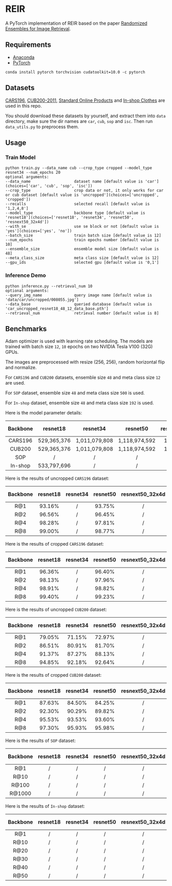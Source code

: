 # REIR
A PyTorch implementation of REIR based on the paper [Randomized Ensembles for Image Retrieval]().

## Requirements
- [Anaconda](https://www.anaconda.com/download/)
- [PyTorch](https://pytorch.org)
```
conda install pytorch torchvision cudatoolkit=10.0 -c pytorch
```

## Datasets
[CARS196](http://ai.stanford.edu/~jkrause/cars/car_dataset.html), [CUB200-2011](http://www.vision.caltech.edu/visipedia/CUB-200-2011.html), 
[Standard Online Products](http://cvgl.stanford.edu/projects/lifted_struct/) and 
[In-shop Clothes](http://mmlab.ie.cuhk.edu.hk/projects/DeepFashion/InShopRetrieval.html) are used in this repo.

You should download these datasets by yourself, and extract them into `data` directory, make sure the dir names are 
`car`, `cub`, `sop` and `isc`. Then run `data_utils.py` to preprocess them.

## Usage
### Train Model
```
python train.py --data_name cub --crop_type cropped --model_type resnet34 --num_epochs 20
optional arguments:
--data_name                   dataset name [default value is 'car'](choices=['car', 'cub', 'sop', 'isc'])
--crop_type                   crop data or not, it only works for car or cub dataset [default value is 'uncropped'](choices=['uncropped', 'cropped'])
--recalls                     selected recall [default value is '1,2,4,8']
--model_type                  backbone type [default value is 'resnet18'](choices=['resnet18', 'resnet34', 'resnet50', 'resnext50_32x4d'])
--with_se                     use se block or not [default value is 'yes'](choices=['yes', 'no'])
--batch_size                  train batch size [default value is 12]
--num_epochs                  train epochs number [default value is 10]
--ensemble_size               ensemble model size [default value is 48]
--meta_class_size             meta class size [default value is 12]
--gpu_ids                     selected gpu [default value is '0,1']
```

### Inference Demo
```
python inference.py --retrieval_num 10
optional arguments:
--query_img_name              query image name [default value is 'data/car/uncropped/008055.jpg']
--data_base                   queried database [default value is 'car_uncropped_resnet18_48_12_data_base.pth']
--retrieval_num               retrieval number [default value is 8]
```

## Benchmarks
Adam optimizer is used with learning rate scheduling. The models are trained with batch size `12`, `10` epochs on two 
NVIDIA Tesla V100 (32G) GPUs.

The images are preprocessed with resize (256, 256), random horizontal flip and normalize. 

For `CARS196` and `CUB200` datasets, ensemble size `48` and meta class size `12` are used. 

For `SOP` dataset, ensemble size `48` and meta class size `500` is used.

For `In-shop` dataset, ensemble size `48` and meta class size `192` is used.

Here is the model parameter details:
<table>
  <thead>
    <tr>
      <th>Backbone</th>
      <th>resnet18</th>
      <th>resnet34</th>
      <th>resnet50</th>
      <th>resnext50_32x4d</th>
      <th>se-resnet18</th>
      <th>se-resnet34</th>
      <th>se-resnet50</th>
      <th>se-resnext50_32x4d</th>
    </tr>
  </thead>
  <tbody>
    <tr>
      <td align="center">CARS196</td>
      <td align="center">529,365,376</td>
      <td align="center">1,011,079,808</td>
      <td align="center">1,118,974,592</td>
      <td align="center">1,094,093,696</td>
      <td align="center">529,561,984</td>
      <td align="center">1,011,276,416</td>
      <td align="center">1,122,120,320</td>
      <td align="center">1,097,239,424</td>
    </tr>
    <tr>
      <td align="center">CUB200</td>
      <td align="center">529,365,376</td>
      <td align="center">1,011,079,808</td>
      <td align="center">1,118,974,592</td>
      <td align="center">1,094,093,696</td>
      <td align="center">529,561,984</td>
      <td align="center">1,011,276,416</td>
      <td align="center">1,122,120,320</td>
      <td align="center">1,097,239,424</td>
    </tr>
    <tr>
      <td align="center">SOP</td>
      <td align="center">/</td>
      <td align="center">/</td>
      <td align="center">/</td>
      <td align="center">/</td>
      <td align="center">/</td>
      <td align="center">/</td>
      <td align="center">/</td>
      <td align="center">/</td>
    </tr>
    <tr>
      <td align="center">In-shop</td>
      <td align="center">533,797,696</td>
      <td align="center">/</td>
      <td align="center">/</td>
      <td align="center">/</td>
      <td align="center">/</td>
      <td align="center">/</td>
      <td align="center">/</td>
      <td align="center">/</td>
    </tr>
  </tbody>
</table>

Here is the results of uncropped `CARS196` dataset:

<table>
  <thead>
    <tr>
      <th>Backbone</th>
      <th>resnet18</th>
      <th>resnet34</th>
      <th>resnet50</th>
      <th>resnext50_32x4d</th>
      <th>se-resnet18</th>
      <th>se-resnet34</th>
      <th>se-resnet50</th>
      <th>se-resnext50_32x4d</th>
    </tr>
  </thead>
  <tbody>
    <tr>
      <td align="center">R@1</td>
      <td align="center">93.16%</td>
      <td align="center">/</td>
      <td align="center">93.75%</td>
      <td align="center">/</td>
      <td align="center">93.28%</td>
      <td align="center">93.64%</td>
      <td align="center">93.57%</td>
      <td align="center">94.45%</td>
    </tr>
    <tr>
      <td align="center">R@2</td>
      <td align="center">96.56%</td>
      <td align="center">/</td>
      <td align="center">96.45%</td>
      <td align="center">/</td>
      <td align="center">96.32%</td>
      <td align="center">96.40%</td>
      <td align="center">96.14%</td>
      <td align="center">96.91%</td>
    </tr>
    <tr>
      <td align="center">R@4</td>
      <td align="center">98.28%</td>
      <td align="center">/</td>
      <td align="center">97.81%</td>
      <td align="center">/</td>
      <td align="center">98.07%</td>
      <td align="center">98.06%</td>
      <td align="center">97.69%</td>
      <td align="center">98.12%</td>
    </tr>
    <tr>
      <td align="center">R@8</td>
      <td align="center">99.00%</td>
      <td align="center">/</td>
      <td align="center">98.77%</td>
      <td align="center">/</td>
      <td align="center">98.97%</td>
      <td align="center">98.91%</td>
      <td align="center">98.76%</td>
      <td align="center">98.84%</td>
    </tr>
  </tbody>
</table>

Here is the results of cropped `CARS196` dataset:

<table>
  <thead>
    <tr>
      <th>Backbone</th>
      <th>resnet18</th>
      <th>resnet34</th>
      <th>resnet50</th>
      <th>resnext50_32x4d</th>
      <th>se-resnet18</th>
      <th>se-resnet34</th>
      <th>se-resnet50</th>
      <th>se-resnext50_32x4d</th>
    </tr>
  </thead>
  <tbody>
    <tr>
      <td align="center">R@1</td>
      <td align="center">96.36%</td>
      <td align="center">/</td>
      <td align="center">96.40%</td>
      <td align="center">/</td>
      <td align="center">96.69%</td>
      <td align="center">96.46%</td>
      <td align="center">96.37%</td>
      <td align="center">96.68%</td>
    </tr>
    <tr>
      <td align="center">R@2</td>
      <td align="center">98.13%</td>
      <td align="center">/</td>
      <td align="center">97.96%</td>
      <td align="center">/</td>
      <td align="center">98.24%</td>
      <td align="center">98.01%</td>
      <td align="center">97.97%</td>
      <td align="center">98.13%</td>
    </tr>
    <tr>
      <td align="center">R@4</td>
      <td align="center">98.91%</td>
      <td align="center">/</td>
      <td align="center">98.82%</td>
      <td align="center">/</td>
      <td align="center">98.99%</td>
      <td align="center">98.89%</td>
      <td align="center">98.72%</td>
      <td align="center">98.86%</td>
    </tr>
    <tr>
      <td align="center">R@8</td>
      <td align="center">99.40%</td>
      <td align="center">/</td>
      <td align="center">99.23%</td>
      <td align="center">/</td>
      <td align="center">99.36%</td>
      <td align="center">99.25%</td>
      <td align="center">99.26%</td>
      <td align="center">99.31</td>
    </tr>
  </tbody>
</table>

Here is the results of uncropped `CUB200` dataset:

<table>
  <thead>
    <tr>
      <th>Backbone</th>
      <th>resnet18</th>
      <th>resnet34</th>
      <th>resnet50</th>
      <th>resnext50_32x4d</th>
      <th>se-resnet18</th>
      <th>se-resnet34</th>
      <th>se-resnet50</th>
      <th>se-resnext50_32x4d</th>
    </tr>
  </thead>
  <tbody>
    <tr>
      <td align="center">R@1</td>
      <td align="center">79.05%</td>
      <td align="center">71.15%</td>
      <td align="center">72.97%</td>
      <td align="center">/</td>
      <td align="center">79.05%</td>
      <td align="center">71.83%</td>
      <td align="center">71.49%</td>
      <td align="center">75.24%</td>
    </tr>
    <tr>
      <td align="center">R@2</td>
      <td align="center">86.51%</td>
      <td align="center">80.91%</td>
      <td align="center">81.70%</td>
      <td align="center">/</td>
      <td align="center">86.75%</td>
      <td align="center">81.01%</td>
      <td align="center">80.81%</td>
      <td align="center">83.71%</td>
    </tr>
    <tr>
      <td align="center">R@4</td>
      <td align="center">91.37%</td>
      <td align="center">87.27%</td>
      <td align="center">88.13%</td>
      <td align="center">/</td>
      <td align="center">91.63%</td>
      <td align="center">87.32%</td>
      <td align="center">87.14%</td>
      <td align="center">89.58%</td>
    </tr>
    <tr>
      <td align="center">R@8</td>
      <td align="center">94.85%</td>
      <td align="center">92.18%</td>
      <td align="center">92.64%</td>
      <td align="center">/</td>
      <td align="center">95.26%</td>
      <td align="center">91.69%</td>
      <td align="center">91.95%</td>
      <td align="center">93.23%</td>
    </tr>
  </tbody>
</table>

Here is the results of cropped `CUB200` dataset:

<table>
  <thead>
    <tr>
      <th>Backbone</th>
      <th>resnet18</th>
      <th>resnet34</th>
      <th>resnet50</th>
      <th>resnext50_32x4d</th>
      <th>se-resnet18</th>
      <th>se-resnet34</th>
      <th>se-resnet50</th>
      <th>se-resnext50_32x4d</th>
    </tr>
  </thead>
  <tbody>
    <tr>
      <td align="center">R@1</td>
      <td align="center">87.63%</td>
      <td align="center">84.50%</td>
      <td align="center">84.25%</td>
      <td align="center">/</td>
      <td align="center">87.09%</td>
      <td align="center">85.04%</td>
      <td align="center">84.54%</td>
      <td align="center">85.06%</td>
    </tr>
    <tr>
      <td align="center">R@2</td>
      <td align="center">92.30%</td>
      <td align="center">90.29%</td>
      <td align="center">89.82%</td>
      <td align="center">/</td>
      <td align="center">92.10%</td>
      <td align="center">90.33%</td>
      <td align="center">90.01%</td>
      <td align="center">90.77%</td>
    </tr>
    <tr>
      <td align="center">R@4</td>
      <td align="center">95.53%</td>
      <td align="center">93.53%</td>
      <td align="center">93.60%</td>
      <td align="center">/</td>
      <td align="center">94.89%</td>
      <td align="center">93.79%</td>
      <td align="center">93.38%</td>
      <td align="center">94.06%</td>
    </tr>
    <tr>
      <td align="center">R@8</td>
      <td align="center">97.30%</td>
      <td align="center">95.93%</td>
      <td align="center">95.98%</td>
      <td align="center">/</td>
      <td align="center">97.10%</td>
      <td align="center">96.27%</td>
      <td align="center">95.86%</td>
      <td align="center">96.39%</td>
    </tr>
  </tbody>
</table>

Here is the results of `SOP` dataset:

<table>
  <thead>
    <tr>
      <th>Backbone</th>
      <th>resnet18</th>
      <th>resnet34</th>
      <th>resnet50</th>
      <th>resnext50_32x4d</th>
      <th>se-resnet18</th>
      <th>se-resnet34</th>
      <th>se-resnet50</th>
      <th>se-resnext50_32x4d</th>
    </tr>
  </thead>
  <tbody>
    <tr>
      <td align="center">R@1</td>
      <td align="center">/</td>
      <td align="center">/</td>
      <td align="center">/</td>
      <td align="center">/</td>
      <td align="center">/</td>
      <td align="center">/</td>
      <td align="center">/</td>
      <td align="center">/</td>
    </tr>
    <tr>
      <td align="center">R@10</td>
      <td align="center">/</td>
      <td align="center">/</td>
      <td align="center">/</td>
      <td align="center">/</td>
      <td align="center">/</td>
      <td align="center">/</td>
      <td align="center">/</td>
      <td align="center">/</td>
    </tr>
    <tr>
      <td align="center">R@100</td>
      <td align="center">/</td>
      <td align="center">/</td>
      <td align="center">/</td>
      <td align="center">/</td>
      <td align="center">/</td>
      <td align="center">/</td>
      <td align="center">/</td>
      <td align="center">/</td>
    </tr>
    <tr>
      <td align="center">R@1000</td>
      <td align="center">/</td>
      <td align="center">/</td>
      <td align="center">/</td>
      <td align="center">/</td>
      <td align="center">/</td>
      <td align="center">/</td>
      <td align="center">/</td>
      <td align="center">/</td>
    </tr>
  </tbody>
</table>

Here is the results of `In-shop` dataset:

<table>
  <thead>
    <tr>
      <th>Backbone</th>
      <th>resnet18</th>
      <th>resnet34</th>
      <th>resnet50</th>
      <th>resnext50_32x4d</th>
      <th>se-resnet18</th>
      <th>se-resnet34</th>
      <th>se-resnet50</th>
      <th>se-resnext50_32x4d</th>
    </tr>
  </thead>
  <tbody>
    <tr>
      <td align="center">R@1</td>
      <td align="center">/</td>
      <td align="center">/</td>
      <td align="center">/</td>
      <td align="center">/</td>
      <td align="center">/</td>
      <td align="center">/</td>
      <td align="center">/</td>
      <td align="center">/</td>
    </tr>
    <tr>
      <td align="center">R@10</td>
      <td align="center">/</td>
      <td align="center">/</td>
      <td align="center">/</td>
      <td align="center">/</td>
      <td align="center">/</td>
      <td align="center">/</td>
      <td align="center">/</td>
      <td align="center">/</td>
    </tr>
    <tr>
      <td align="center">R@20</td>
      <td align="center">/</td>
      <td align="center">/</td>
      <td align="center">/</td>
      <td align="center">/</td>
      <td align="center">/</td>
      <td align="center">/</td>
      <td align="center">/</td>
      <td align="center">/</td>
    </tr>
    <tr>
      <td align="center">R@30</td>
      <td align="center">/</td>
      <td align="center">/</td>
      <td align="center">/</td>
      <td align="center">/</td>
      <td align="center">/</td>
      <td align="center">/</td>
      <td align="center">/</td>
      <td align="center">/</td>
    </tr>
    <tr>
      <td align="center">R@40</td>
      <td align="center">/</td>
      <td align="center">/</td>
      <td align="center">/</td>
      <td align="center">/</td>
      <td align="center">/</td>
      <td align="center">/</td>
      <td align="center">/</td>
      <td align="center">/</td>
    </tr>
    <tr>
      <td align="center">R@50</td>
      <td align="center">/</td>
      <td align="center">/</td>
      <td align="center">/</td>
      <td align="center">/</td>
      <td align="center">/</td>
      <td align="center">/</td>
      <td align="center">/</td>
      <td align="center">/</td>
    </tr>
  </tbody>
</table>

